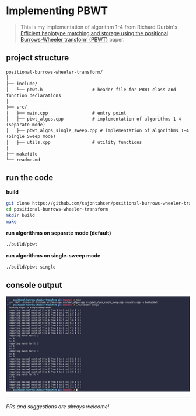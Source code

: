 # Implementing PBWT

> This is my implementation of algorithm 1-4 from Richard Durbin's [Efficient haplotype matching and storage using the positional Burrows-Wheeler transform (PBWT)](https://pubmed.ncbi.nlm.nih.gov/24413527/) paper.

## project structure

```
positional-burrows-wheeler-transform/
│
├── include/
│   └── pbwt.h                   # header file for PBWT class and function declarations
│
├── src/
│   ├── main.cpp                 # entry point
│   ├── pbwt_algos.cpp           # implementation of algorithms 1-4 (Separate mode)
│   ├── pbwt_algos_single_sweep.cpp # implementation of algorithms 1-4 (Single Sweep mode)
│   ├── utils.cpp                # utility functions
│
├── makefile                    
└── readme.md                   
```

## run the code

**build**

```bash
git clone https://github.com/sajontahsen/positional-burrows-wheeler-transform.git
cd positional-burrows-wheeler-transform
mkdir build
make
```
**run algorithms on separate mode (default)**
```bash
./build/pbwt
```
**run algorithms on single-sweep mode**
```bash
./build/pbwt single 
```

## console output
![console output](./blobs/output.png)

---
*PRs and suggestions are always welcome!*

